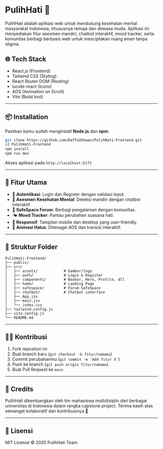 
# PulihHati 💙

PulihHati adalah aplikasi web untuk mendukung kesehatan mental masyarakat Indonesia, khususnya remaja dan dewasa muda. Aplikasi ini menyediakan fitur asesmen mandiri, chatbot interaktif, mood tracker, serta komunitas berbagi berbasis web untuk menciptakan ruang aman tanpa stigma.

## 🌐 Tech Stack

- React.js (Frontend)
- Tailwind CSS (Styling)
- React Router DOM (Routing)
- lucide-react (Icons)
- AOS (Animation on Scroll)
- Vite (Build tool)

---

## 📦 Installation

Pastikan kamu sudah menginstall **Node.js** dan **npm**.

```bash
git clone https://github.com/DaffaIkhwan/PulihHati-Frontend.git
cd PulihHati-Frontend
npm install
npm run dev
```

Akses aplikasi pada `http://localhost:5173`

---

## 🚀 Fitur Utama

- 🔐 **Autentikasi**: Login dan Register dengan validasi input.
- 🧠 **Asesmen Kesehatan Mental**: Deteksi mandiri dengan chatbot interaktif.
- 💬 **SafeSpace Forum**: Berbagi pengalaman dengan komunitas.
- 🌤️ **Mood Tracker**: Pantau perubahan suasana hati.
- 📱 **Responsif**: Tampilan mobile dan desktop yang user-friendly.
- 🎨 **Animasi Halus**: Ditenagai AOS dan transisi interaktif.

---

## 📁 Struktur Folder

```
PulihHati-Frontend/
├── public/
├── src/
│   ├── assets/            # Gambar/logo
│   ├── auth/              # Login & Register
│   ├── components/        # Navbar, Hero, Profile, dll
│   ├── home/              # Landing Page
│   ├── safespace/         # Forum SafeSpace
│   ├── chatbot/           # Chatbot interface
│   ├── App.jsx
│   ├── main.jsx
│   └── index.css
├── tailwind.config.js
├── vite.config.js
└── README.md
```

---

## 🧑‍💻 Kontribusi

1. Fork repositori ini
2. Buat branch baru (`git checkout -b fitur/namamu`)
3. Commit perubahanmu (`git commit -m 'Add fitur X'`)
4. Push ke branch (`git push origin fitur/namamu`)
5. Buat Pull Request ke `main`

---

## 🤝 Credits

PulihHati dikembangkan oleh tim mahasiswa multidisiplin dari berbagai universitas di Indonesia dalam rangka capstone project. Terima kasih atas semangat kolaboratif dan kontribusinya 🙌

---

## 📃 Lisensi

MIT License © 2025 PulihHati Team